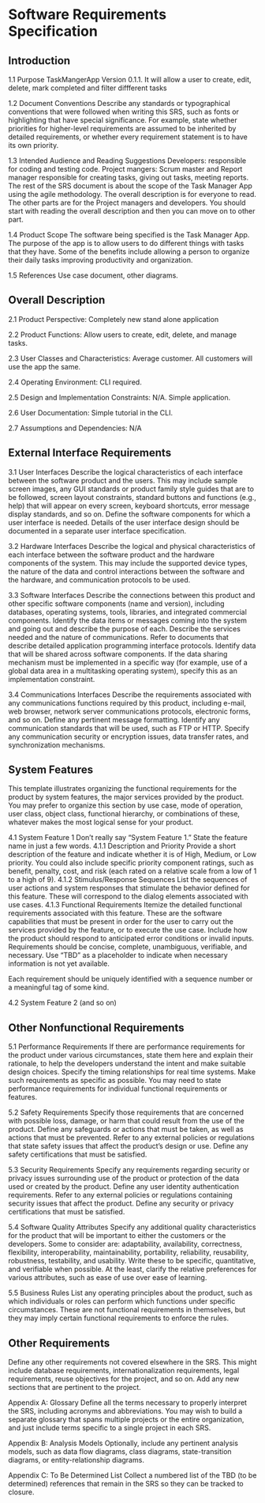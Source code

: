 # Software Requirements Specification
## Introduction
1.1 Purpose
TaskMangerApp Version 0.1.1. It will allow a user to create, edit, delete, mark completed and filter diffferent tasks


1.2 Document Conventions
Describe any standards or typographical conventions that were followed when writing this SRS, such as fonts or highlighting that have special significance. For example, state whether priorities for higher-level requirements are assumed to be inherited by detailed requirements, or whether every requirement statement is to have its own priority.

1.3 Intended Audience and Reading Suggestions
Developers: responsible for coding and testing code.
Project mangers: Scrum master and Report manager responsible for creating tasks, giving out tasks, meeting reports. 
The rest of the SRS document is about the scope of the Task Manager App using the agile methodology. The overall description is for everyone to read. The other parts are for the Project managers and developers. You should start with reading the overall description and then you can move on to other part.   


1.4 Product Scope
The software being specified is the Task Manager App. The purpose of the app is to allow users to do different things with tasks that they have. Some of the benefits include allowing a person to organize their daily tasks improving productivity and organization.  


1.5 References
Use case document, other diagrams.


## Overall Description
2.1 Product Perspective:
Completely new stand alone application

2.2 Product Functions:
Allow users to create, edit, delete, and manage tasks.

2.3 User Classes and Characteristics:
Average customer. All customers will use the app the same.

2.4 Operating Environment:
CLI required.

2.5 Design and Implementation Constraints:
N/A. Simple application.

2.6 User Documentation:
Simple tutorial in the CLI.

2.7 Assumptions and Dependencies:
N/A

## External Interface Requirements
3.1 User Interfaces
Describe the logical characteristics of each interface between the software product and the users. This may include sample screen images, any GUI standards or product family style guides that are to be followed, screen layout constraints, standard buttons and functions (e.g., help) that will appear on every screen, keyboard shortcuts, error message display standards, and so on. Define the software components for which a user interface is needed. Details of the user interface design should be documented in a separate user interface specification.

3.2 Hardware Interfaces
Describe the logical and physical characteristics of each interface between the software product and the hardware components of the system. This may include the supported device types, the nature of the data and control interactions between the software and the hardware, and communication protocols to be used.

3.3 Software Interfaces
Describe the connections between this product and other specific software components (name and version), including databases, operating systems, tools, libraries, and integrated commercial components. Identify the data items or messages coming into the system and going out and describe the purpose of each. Describe the services needed and the nature of communications. Refer to documents that describe detailed application programming interface protocols. Identify data that will be shared across software components. If the data sharing mechanism must be implemented in a specific way (for example, use of a global data area in a multitasking operating system), specify this as an implementation constraint.

3.4 Communications Interfaces
Describe the requirements associated with any communications functions required by this product, including e-mail, web browser, network server communications protocols, electronic forms, and so on. Define any pertinent message formatting. Identify any communication standards that will be used, such as FTP or HTTP. Specify any communication security or encryption issues, data transfer rates, and synchronization mechanisms.

## System Features
This template illustrates organizing the functional requirements for the product by system features, the major services provided by the product. You may prefer to organize this section by use case, mode of operation, user class, object class, functional hierarchy, or combinations of these, whatever makes the most logical sense for your product.

4.1 System Feature 1
Don’t really say “System Feature 1.” State the feature name in just a few words. 4.1.1 Description and Priority Provide a short description of the feature and indicate whether it is of High, Medium, or Low priority. You could also include specific priority component ratings, such as benefit, penalty, cost, and risk (each rated on a relative scale from a low of 1 to a high of 9). 4.1.2 Stimulus/Response Sequences List the sequences of user actions and system responses that stimulate the behavior defined for this feature. These will correspond to the dialog elements associated with use cases. 4.1.3 Functional Requirements Itemize the detailed functional requirements associated with this feature. These are the software capabilities that must be present in order for the user to carry out the services provided by the feature, or to execute the use case. Include how the product should respond to anticipated error conditions or invalid inputs. Requirements should be concise, complete, unambiguous, verifiable, and necessary. Use “TBD” as a placeholder to indicate when necessary information is not yet available.

Each requirement should be uniquely identified with a sequence number or a meaningful tag of some kind.

4.2 System Feature 2 (and so on)
## Other Nonfunctional Requirements
5.1 Performance Requirements
If there are performance requirements for the product under various circumstances, state them here and explain their rationale, to help the developers understand the intent and make suitable design choices. Specify the timing relationships for real time systems. Make such requirements as specific as possible. You may need to state performance requirements for individual functional requirements or features.

5.2 Safety Requirements
Specify those requirements that are concerned with possible loss, damage, or harm that could result from the use of the product. Define any safeguards or actions that must be taken, as well as actions that must be prevented. Refer to any external policies or regulations that state safety issues that affect the product’s design or use. Define any safety certifications that must be satisfied.

5.3 Security Requirements
Specify any requirements regarding security or privacy issues surrounding use of the product or protection of the data used or created by the product. Define any user identity authentication requirements. Refer to any external policies or regulations containing security issues that affect the product. Define any security or privacy certifications that must be satisfied.

5.4 Software Quality Attributes
Specify any additional quality characteristics for the product that will be important to either the customers or the developers. Some to consider are: adaptability, availability, correctness, flexibility, interoperability, maintainability, portability, reliability, reusability, robustness, testability, and usability. Write these to be specific, quantitative, and verifiable when possible. At the least, clarify the relative preferences for various attributes, such as ease of use over ease of learning.

5.5 Business Rules
List any operating principles about the product, such as which individuals or roles can perform which functions under specific circumstances. These are not functional requirements in themselves, but they may imply certain functional requirements to enforce the rules.

## Other Requirements
Define any other requirements not covered elsewhere in the SRS. This might include database requirements, internationalization requirements, legal requirements, reuse objectives for the project, and so on. Add any new sections that are pertinent to the project.

Appendix A: Glossary
Define all the terms necessary to properly interpret the SRS, including acronyms and abbreviations. You may wish to build a separate glossary that spans multiple projects or the entire organization, and just include terms specific to a single project in each SRS.

Appendix B: Analysis Models
Optionally, include any pertinent analysis models, such as data flow diagrams, class diagrams, state-transition diagrams, or entity-relationship diagrams.

Appendix C: To Be Determined List
Collect a numbered list of the TBD (to be determined) references that remain in the SRS so they can be tracked to closure.
